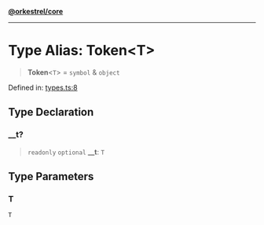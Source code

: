 [**@orkestrel/core**](../index.md)

***

# Type Alias: Token\<T\>

> **Token**\<`T`\> = `symbol` & `object`

Defined in: [types.ts:8](https://github.com/orkestrel/core/blob/cbe5b2d7b027ca6f0f1301ef32750afb69b4764b/src/types.ts#L8)

## Type Declaration

### \_\_t?

> `readonly` `optional` **\_\_t**: `T`

## Type Parameters

### T

`T`
